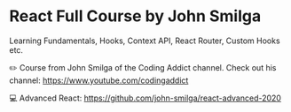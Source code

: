 
# React Full Course by John Smilga

Learning Fundamentals, Hooks, Context API, React Router, Custom Hooks etc.

✏️ Course from John Smilga of the Coding Addict channel. Check out his channel: https://www.youtube.com/codingaddict

💻 Advanced React: https://github.com/john-smilga/react-advanced-2020

